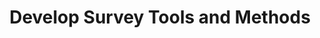 ---
label: "Chapter 8"
title: "Develop Survey Tools and Methods"
short_title: 
layout: essay
contributor:
order: 75
---